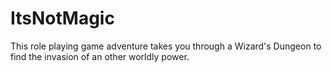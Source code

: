 # ItsNotMagic
This role playing game adventure takes you through a Wizard's Dungeon to find the invasion of an other worldly power.
